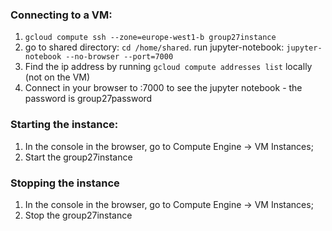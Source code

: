 

### Connecting to a VM:
1. `gcloud compute ssh --zone=europe-west1-b group27instance`
2. go to shared directory: `cd /home/shared`. run jupyter-notebook: `jupyter-notebook --no-browser --port=7000`
3. Find the ip address by running `gcloud compute addresses list` locally (not on the VM)
4. Connect in your browser to <ip>:7000 to see the jupyter notebook - the password is group27password


### Starting the instance:
1. In the console in the browser, go to Compute Engine -> VM Instances;  
2. Start the group27instance



### Stopping the instance
1. In the console in the browser, go to Compute Engine -> VM Instances;  
2. Stop the group27instance


